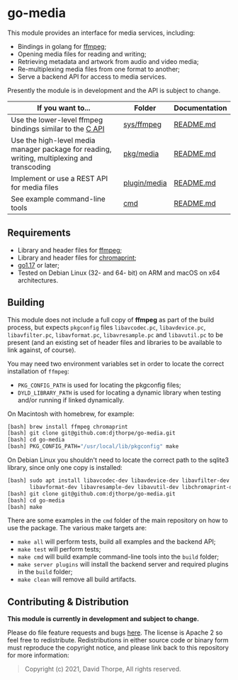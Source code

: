 
# go-media

This module provides an interface for media services, including:

  * Bindings in golang for [ffmpeg](https://ffmpeg.org/);
  * Opening media files for reading and writing;
  * Retrieving metadata and artwork from audio and video media;
  * Re-multiplexing media files from one format to another;
  * Serve a backend API for access to media services.

Presently the module is in development and the API is subject to change.

| If you want to...                    |  Folder         | Documentation |
|--------------------------------------|-----------------|---------------|
| Use the lower-level ffmpeg bindings similar to the [C API](https://ffmpeg.org/doxygen/trunk/) | [sys/ffmpeg](https://github.com/mutablelogic/go-media/tree/master/sys/ffmpeg) | [README.md](https://github.com/mutablelogic/go-media/blob/master/sys/ffmpeg/README.md) |
| Use the high-level media manager package for reading, writing, multiplexing and transcoding| [pkg/media](https://github.com/mutablelogic/go-media/tree/master/pkg/media) | [README.md](https://github.com/mutablelogic/go-media/blob/master/pkg/media/README.md) |
| Implement or use a REST API for media files | [plugin/media](https://github.com/mutablelogic/go-media/tree/master/plugin/media) | [README.md](https://github.com/mutablelogic/go-media/blob/master/plugin/media/README.md) |
| See example command-line tools | [cmd](https://github.com/mutablelogic/go-media/tree/master/cmd) | [README.md](https://github.com/mutablelogic/go-media/blob/master/cmd/README.md) |

## Requirements

  * Library and header files for [ffmpeg](https://ffmpeg.org/download.html);
  * Library and header files for [chromaprint](https://github.com/acoustid/chromaprint);
  * [go1.17](https://golang.org/dl/) or later;
  * Tested on Debian Linux (32- and 64- bit) on ARM and macOS on x64
    architectures.

## Building

This module does not include a full
copy of __ffmpeg__ as part of the build process, but expects `pkgconfig`
files `libavcodec.pc`, `libavdevice.pc`, `libavfilter.pc`, `libavformat.pc`,
`libavresample.pc` and `libavutil.pc` to be present (and an existing set of header
files and libraries to be available to link against, of course).

You may need two environment variables set in order to locate the correct installation of 
`ffmpeg`:

  * `PKG_CONFIG_PATH` is used for locating the pkgconfig files;
  * `DYLD_LIBRARY_PATH` is used for locating a dynamic library when testing and/or running
    if linked dynamically.

On Macintosh with homebrew, for example:

```bash
[bash] brew install ffmpeg chromaprint
[bash] git clone git@github.com:djthorpe/go-media.git
[bash] cd go-media
[bash] PKG_CONFIG_PATH="/usr/local/lib/pkgconfig" make
```

On Debian Linux you shouldn't need to locate the correct path to the sqlite3 library, since
only one copy is installed:

```bash
[bash] sudo apt install libavcodec-dev libavdevice-dev libavfilter-dev \
       libavformat-dev libavresample-dev libavutil-dev libchromaprint-dev
[bash] git clone git@github.com:djthorpe/go-media.git
[bash] cd go-media
[bash] make
```

There are some examples in the `cmd` folder of the main repository on how to use
the package. The various make targets are:

  * `make all` will perform tests, build all examples and the backend API;
  * `make test` will perform tests;
  * `make cmd` will build example command-line tools into the `build` folder;
  * `make server plugins` will install the backend server and required plugins in the `build` folder;
  * `make clean` will remove all build artifacts.

## Contributing & Distribution

__This module is currently in development and subject to change.__

Please do file feature requests and bugs [here](https://github.com/mutablelogic/go-media/issues).
The license is Apache 2 so feel free to redistribute. Redistributions in either source
code or binary form must reproduce the copyright notice, and please link back to this
repository for more information:

> Copyright (c) 2021, David Thorpe, All rights reserved.

